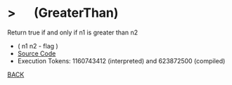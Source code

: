 # &gt; &emsp; (GreaterThan)
Return true if and only if n1 is greater than n2
* ( n1 n2 - flag )
* [Source Code](../words/core/GreaterThan.cs)
* Execution Tokens: 1160743412 (interpreted) and 623872500 (compiled)


[BACK](builtins.md#GreaterThan)
